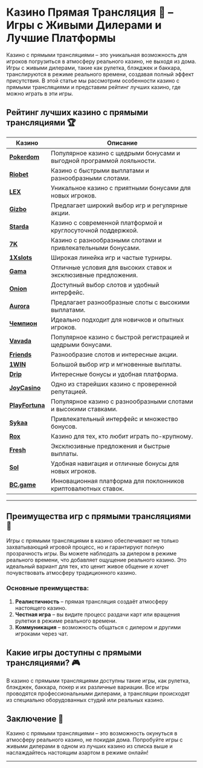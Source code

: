 # Казино Прямая Трансляция 🎥 – Игры с Живыми Дилерами и Лучшие Платформы

Казино с прямыми трансляциями – это уникальная возможность для игроков погрузиться в атмосферу реального казино, не выходя из дома. Игры с живыми дилерами, такие как рулетка, блэкджек и баккара, транслируются в режиме реального времени, создавая полный эффект присутствия. В этой статье мы рассмотрим особенности казино с прямыми трансляциями и представим рейтинг лучших казино, где можно играть в эти игры.

## Рейтинг лучших казино с прямыми трансляциями 🏆

| Казино             | Описание                                                                                  |
|--------------------|-------------------------------------------------------------------------------------------|
| [**Pokerdom**](https://brandplay.link/4k77v2yx)      | Популярное казино с щедрыми бонусами и выгодной программой лояльности.                     |
| [**Riobet**](https://brandplay.link/7xBLTPyj)        | Казино с быстрыми выплатами и разнообразными слотами.                                      |
| [**LEX**](https://brandplay.link/zW4hdDFV)           | Уникальное казино с приятными бонусами для новых игроков.                                  |
| [**Gizbo**](https://brandplay.link/bprXw4YV)         | Предлагает широкий выбор игр и регулярные акции.                                           |
| [**Starda**](https://brandplay.link/fB7xwRFL)        | Казино с современной платформой и круглосуточной поддержкой.                               |
| [**7K**](https://brandplay.link/BvQyFShp)            | Казино с разнообразными слотами и привлекательными бонусами.                               |
| [**1Xslots**](https://brandplay.link/hSB1khtr)       | Широкая линейка игр и частые турниры.                                                      |
| [**Gama**](https://brandplay.link/j6NMKsDz)          | Отличные условия для высоких ставок и эксклюзивные предложения.                            |
| [**Onion**](https://brandplay.link/zBGRVpQ9)         | Доступный выбор слотов и удобный интерфейс.                                                |
| [**Aurora**](https://10trafic-stat2.com/click/668546556bcc6313411604bd/6766/13032/subaccount)        | Предлагает разнообразные слоты с высокими выплатами.                                       |
| [**Чемпион**](https://temon-gter.cfd/go/lRq?p80412p304504pcc44t17455)       | Идеально подходит для новичков и опытных игроков.                                          |
| [**Vavada**](https://vavadapartner.pro/?promo=ea5c9275-6854-4505-94fc-95ab18221945-linkb2)        | Популярное казино с быстрой регистрацией и щедрыми бонусами.                               |
| [**Friends**](https://gofriends.run/linkb2)       | Разнообразие слотов и интересные акции.                                                    |
| [**1WIN**](https://brandplay.link/smXVpBbG)          | Большой выбор игр и мгновенные выплаты.                                                    |
| [**Drip**](https://drp-ircp01.com/c07e6a3db)          | Интересные бонусы и удобная платформа.                                                     |
| [**JoyCasino**](https://rpc30.call2me.pro/?/ru/registration?apkpop=0&partner=p24970p3291217pc98f)     | Одно из старейших казино с проверенной репутацией.                                         |
| [**PlayFortuna**](https://fortunapromo.net/alt/playfortuna/registration?0dc4a9362a71feb7e3f165fb8e766f70)   | Популярное казино с разнообразными слотами и высокими ставками.                            |
| [**Sykaa**](https://s-two-way.com/?source=linkb2&pid=30697)         | Привлекательный интерфейс и множество бонусов.                                             |
| [**Rox**](https://rox-pvwfpjgcxe.com/cb1ee18a5)           | Казино для тех, кто любит играть по-крупному.                                              |
| [**Fresh**](https://fresh-eumwkxwao.com/c3f7b485d)         | Эксклюзивные предложения и быстрые выплаты.                                                |
| [**Sol**](https://sol-mmtdzfbaco.com/cb2415bca)           | Удобная навигация и отличные бонусы для новых игроков.                                     |
| [**BC.game**](https://partnerbcgame.com/dcc53d441)        | Инновационная платформа для поклонников криптовалютных ставок.                             |

---

## Преимущества игр с прямыми трансляциями 🎥

Игры с прямыми трансляциями в казино обеспечивают не только захватывающий игровой процесс, но и гарантируют полную прозрачность игры. Вы можете наблюдать за дилером в режиме реального времени, что добавляет ощущение реального казино. Это идеальный вариант для тех, кто ценит живое общение и хочет почувствовать атмосферу традиционного казино.

### Основные преимущества:

1. **Реалистичность** – прямая трансляция создаёт атмосферу настоящего казино.
2. **Честная игра** – вы видите процесс раздачи карт или вращения рулетки в режиме реального времени.
3. **Коммуникация** – возможность общаться с дилером и другими игроками через чат.

## Какие игры доступны с прямыми трансляциями? 🎮

В казино с прямыми трансляциями доступны такие игры, как рулетка, блэкджек, баккара, покер и их различные вариации. Все игры проводятся профессиональными дилерами, а трансляции происходят из специально оборудованных студий или реальных казино.

## Заключение 🎲

Казино с прямыми трансляциями – это возможность окунуться в атмосферу реального казино, не покидая дома. Попробуйте игры с живыми дилерами в одном из лучших казино из списка выше и наслаждайтесь настоящим азартом в режиме онлайн!

---

